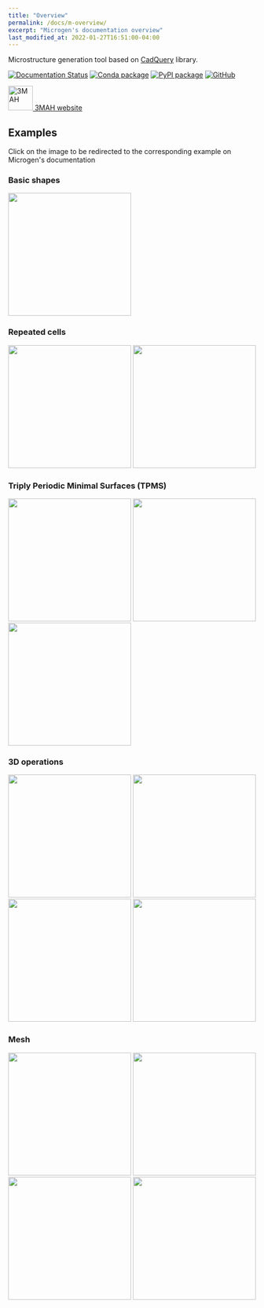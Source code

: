 ```yaml
---
title: "Overview"
permalink: /docs/m-overview/
excerpt: "Microgen's documentation overview"
last_modified_at: 2022-01-27T16:51:00-04:00
---
```



Microstructure generation tool based on [CadQuery](https://cadquery.readthedocs.io/en/latest/) library.


[![Documentation Status](https://readthedocs.org/projects/microgen/badge/?version=latest)](https://microgen.readthedocs.io/en/latest/?badge=latest)
[![Conda package](https://anaconda.org/set3mah/microgen/badges/installer/conda.svg)](https://conda.anaconda.org/set3mah/)
[![PyPI package](https://badge.fury.io/py/microgen.svg)](https://pypi.org/project/microgen/1.0/)
[![GitHub](https://badgen.net/badge/icon/github?icon=github&label)](https://github.com/3MAH/microgen)

<a href='https://3mah.github.io'> <img alt='3MAH' src='https://3mah.github.io/assets/images/logo_3mah/3mah_logo_vsmall.png' width='50' > 3MAH website </a>




## Examples
Click on the image to be redirected to the corresponding example on Microgen's documentation

### Basic shapes
<a href='https://microgen.readthedocs.io/en/latest/basic_shapes.html#basic-shapes'> <img src='https://raw.githubusercontent.com/3MAH/microgen/main/docs/_static/shapes.png' height="250"></a>

### Repeated cells
<a href='https://microgen.readthedocs.io/en/latest/repeated_cells.html#octet-truss'> <img src='https://raw.githubusercontent.com/3MAH/microgen/main/docs/_static/octettruss.png' height="250"></a>
<a href='https://microgen.readthedocs.io/en/latest/repeated_cells.html#honeycomb'> <img src='https://raw.githubusercontent.com/3MAH/microgen/main/docs/_static/honeycomb.png' height="250"></a>

### Triply Periodic Minimal Surfaces (TPMS)
<a href='https://microgen.readthedocs.io/en/latest/tpms.html#tpms-available'> <img src='https://raw.githubusercontent.com/3MAH/microgen/main/docs/_static/tpms.png' height="250"></a>
<a href='https://microgen.readthedocs.io/en/latest/tpms.html#spherical-gyroid'> <img src='https://raw.githubusercontent.com/3MAH/microgen/main/docs/_static/tpms_sphere.png' height="250"></a>
<a href='https://microgen.readthedocs.io/en/latest/tpms.html#shell'> <img src='https://raw.githubusercontent.com/3MAH/microgen/main/docs/_static/tpms_shell.png' height="250"></a>

### 3D operations
<a href='https://microgen.readthedocs.io/en/latest/3d_operations.html#repeating-unit-geometry'> <img src='https://raw.githubusercontent.com/3MAH/microgen/main/docs/_static/repeatedGyroid.png' height="250"></a>
<a href='https://microgen.readthedocs.io/en/latest/3d_operations.html#raster-ellipsoid'> <img src='https://raw.githubusercontent.com/3MAH/microgen/main/docs/_static/raster.png' height="250"></a>
<a href='https://microgen.readthedocs.io/en/latest/3d_operations.html#voronoi'> <img src='https://raw.githubusercontent.com/3MAH/microgen/main/docs/_static/Voronoi.png' height="250"></a>
<a href='https://microgen.readthedocs.io/en/latest/3d_operations.html#voronoi-gyroid'> <img src='https://raw.githubusercontent.com/3MAH/microgen/main/docs/_static/voronoi_gyroid.png' height="250"></a>

### Mesh
<a href='https://microgen.readthedocs.io/en/latest/mesh.html#id1'> <img src='https://raw.githubusercontent.com/3MAH/microgen/main/docs/_static/Mesh.png' height="250"></a>
<a href='https://microgen.readthedocs.io/en/latest/mesh.html#periodic-mesh'> <img src='https://raw.githubusercontent.com/3MAH/microgen/main/docs/_static/meshPeriodic.png' height="250"></a>
<a href='https://microgen.readthedocs.io/en/latest/mesh.html#mmg'> <img src='https://raw.githubusercontent.com/3MAH/microgen/main/docs/_static/mmg.png' height="250"></a>
<a href='https://microgen.readthedocs.io/en/latest/mesh.html#mmg-voronoi'> <img src='https://raw.githubusercontent.com/3MAH/microgen/main/docs/_static/mmg-voro.png' height="250"></a>